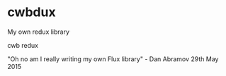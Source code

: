 # cwbdux
My own redux library

cwb redux

"Oh no am I really writing my own Flux library" - Dan Abramov 29th May 2015
